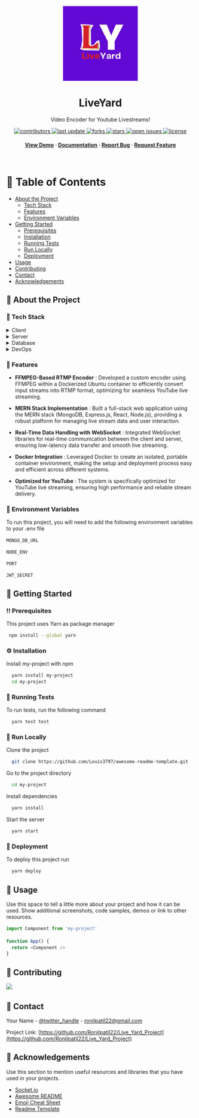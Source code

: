 <!--
Hey, thanks for using the awesome-readme-template template.  
If you have any enhancements, then fork this project and create a pull request 
or just open an issue with the label "enhancement".

Don't forget to give this project a star for additional support ;)
Maybe you can mention me or this repo in the acknowledgements too
-->
<div align="center">

  <img src="Frontend/src/components/images/LiveYard.jpg" alt="logo" width="200" height="auto" />
  <h1>LiveYard</h1>
  
  <p>
    Video Encoder for Youtube Livestreams! 
  </p>
  
  
<!-- Badges -->
<p>
  <a href="https://github.com/RonilPatil22/Live_Yard_Project/graphs/contributors">
    <img src="https://img.shields.io/github/contributors/RonilPatil22/Live_Yard_Project" alt="contributors" />
  </a>
  <a href="">
    <img src="https://img.shields.io/github/last-commit/RonilPatil22/Live_Yard_Project" alt="last update" />
  </a>
  <a href="https://github.com/RonilPatil22/Live_Yard_Project/network/members">
    <img src="https://img.shields.io/github/forks/RonilPatil22/Live_Yard_Project" alt="forks" />
  </a>
  <a href="https://github.com/RonilPatil22/Live_Yard_Project/stargazers">
    <img src="https://img.shields.io/github/stars/RonilPatil22/Live_Yard_Project" alt="stars" />
  </a>
  <a href="https://github.com/RonilPatil22/Live_Yard_Project/issues/">
    <img src="https://img.shields.io/github/issues/RonilPatil22/Live_Yard_Project" alt="open issues" />
  </a>
  <a href="https://github.com/RonilPatil22/Live_Yard_Project/blob/master/LICENSE">
    <img src="https://img.shields.io/github/license/Louis3797/awesome-readme-template.svg" alt="license" />
  </a>
</p>
   
<h4>
    <a href="https://github.com/Louis3797/awesome-readme-template/">View Demo</a>
  <span> · </span>
    <a href="https://github.com/Louis3797/awesome-readme-template">Documentation</a>
  <span> · </span>
    <a href="https://github.com/Louis3797/awesome-readme-template/issues/">Report Bug</a>
  <span> · </span>
    <a href="https://github.com/Louis3797/awesome-readme-template/issues/">Request Feature</a>
  </h4>
</div>

<br />

<!-- Table of Contents -->
# :notebook_with_decorative_cover: Table of Contents

- [About the Project](#star2-about-the-project)
  * [Tech Stack](#space_invader-tech-stack)
  * [Features](#dart-features)
  * [Environment Variables](#key-environment-variables)
- [Getting Started](#toolbox-getting-started)
  * [Prerequisites](#bangbang-prerequisites)
  * [Installation](#gear-installation)
  * [Running Tests](#test_tube-running-tests)
  * [Run Locally](#running-run-locally)
  * [Deployment](#triangular_flag_on_post-deployment)
- [Usage](#eyes-usage)
- [Contributing](#wave-contributing)
- [Contact](#handshake-contact)
- [Acknowledgements](#gem-acknowledgements)

  

<!-- About the Project -->
## :star2: About the Project


<!-- Screenshots -->
<!-- ### :camera: Screenshots

<div align="center"> 
  <img src="https://placehold.co/600x400?text=Your+Screenshot+here" alt="screenshot" />
</div>
-->

<!-- TechStack -->
### :space_invader: Tech Stack

<details>
  <summary>Client</summary>
  <ul>
    <li><a href="https://www.typescriptlang.org/">JavaScript</a></li>
    <li><a href="https://reactjs.org/">React.js</a></li>
    <li><a href="https://tailwindcss.com/">TailwindCSS</a></li>
  </ul>
</details>

<details>
  <summary>Server</summary>
  <ul>
    <li><a href="https://www.typescriptlang.org/">Node.js</a></li>
    <li><a href="https://expressjs.com/">Express.js</a></li>
   <li><a href="https://socket.io/">SocketIO</a></li>
  </ul>
</details>

<details>
<summary>Database</summary>
  <ul>
    <li><a href="https://www.mongodb.com/">MongoDB</a></li>
  </ul>
</details>

<details>
<summary>DevOps</summary>
  <ul>
    <li><a href="https://www.docker.com/">Docker</a></li>
  </ul>
</details>

<!-- Features -->
### :dart: Features

- **FFMPEG-Based RTMP Encoder** : 
Developed a custom encoder using FFMPEG within a Dockerized Ubuntu container to efficiently convert input streams into RTMP format, optimizing for seamless YouTube live streaming.

- **MERN Stack Implementation** :
Built a full-stack web application using the MERN stack (MongoDB, Express.js, React, Node.js), providing a robust platform for managing live stream data and user interaction.

- **Real-Time Data Handling with WebSocket** :
Integrated WebSocket libraries for real-time communication between the client and server, ensuring low-latency data transfer and smooth live streaming.

- **Docker Integration** :
Leveraged Docker to create an isolated, portable container environment, making the setup and deployment process easy and efficient across different systems.

- **Optimized for YouTube** :
The system is specifically optimized for YouTube live streaming, ensuring high performance and reliable stream delivery.

<!-- Env Variables -->
### :key: Environment Variables

To run this project, you will need to add the following environment variables to your .env file

`MONGO_DB_URL`

`NODE_ENV`

`PORT`

`JWT_SECRET`

<!-- Getting Started -->
## 	:toolbox: Getting Started

<!-- Prerequisites -->
### :bangbang: Prerequisites

This project uses Yarn as package manager

```bash
 npm install --global yarn
```

<!-- Installation -->
### :gear: Installation

Install my-project with npm

```bash
  yarn install my-project
  cd my-project
```
   
<!-- Running Tests -->
### :test_tube: Running Tests

To run tests, run the following command

```bash
  yarn test test
```

<!-- Run Locally -->
### :running: Run Locally

Clone the project

```bash
  git clone https://github.com/Louis3797/awesome-readme-template.git
```

Go to the project directory

```bash
  cd my-project
```

Install dependencies

```bash
  yarn install
```

Start the server

```bash
  yarn start
```


<!-- Deployment -->
### :triangular_flag_on_post: Deployment

To deploy this project run

```bash
  yarn deploy
```


<!-- Usage -->
## :eyes: Usage

Use this space to tell a little more about your project and how it can be used. Show additional screenshots, code samples, demos or link to other resources.


```javascript
import Component from 'my-project'

function App() {
  return <Component />
}
```

<!-- Roadmap
## :compass: Roadmap

* [x] Todo 1
* [ ] Todo 2
-->

<!-- Contributing -->
## :wave: Contributing

<a href="https://github.com/Ronilpatil22/Live_Yard_Project/graphs/contributors">
  <img src="https://contrib.rocks/image?repo=Ronilpatil22/Live_Yard_Project" />
</a>

<!--
Contributions are always welcome!

See `contributing.md` for ways to get started.


<!-- Code of Conduct 
### :scroll: Code of Conduct

Please read the [Code of Conduct](https://github.com/Louis3797/awesome-readme-template/blob/master/CODE_OF_CONDUCT.md)

<!-- FAQ 
## :grey_question: FAQ

- Question 1

  + Answer 1

- Question 2

  + Answer 2


<!-- License 
## :warning: License

Distributed under the no License. See LICENSE.txt for more information.
-->

<!-- Contact -->
## :handshake: Contact

Your Name - [@twitter_handle](https://x.com/ronilpatil22) - ronilpatil22@gmail.com

Project Link: [https://github.com/Ronilpatil22/Live_Yard_Project](https://github.com/Ronilpatil22/Live_Yard_Project)


<!-- Acknowledgments -->
## :gem: Acknowledgements

Use this section to mention useful resources and libraries that you have used in your projects.

 - [Socket.io](https://socket.io/)
 - [Awesome README](https://github.com/matiassingers/awesome-readme)
 - [Emoji Cheat Sheet](https://github.com/ikatyang/emoji-cheat-sheet/blob/master/README.md#travel--places)
 - [Readme Template](https://github.com/othneildrew/Best-README-Template)

